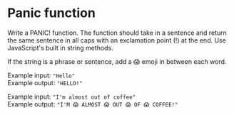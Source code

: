 # Panic function

Write a PANIC! function. The function should take in a sentence and return the same sentence in all caps with an exclamation point (!) at the end. Use JavaScript's built in string methods.

If the string is a phrase or sentence, add a 😱 emoji in between each word.

Example input: `"Hello"`  
Example output: `"HELLO!"`

Example input: `"I'm almost out of coffee"`  
Example output: `"I'M 😱 ALMOST 😱 OUT 😱 OF 😱 COFFEE!"`
